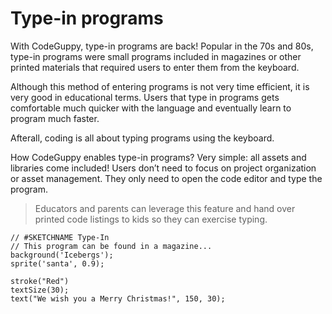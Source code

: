 # Type-in programs

With CodeGuppy, type-in programs are back! Popular in the 70s and 80s, type-in programs were small programs included in magazines or other printed materials that required users to enter them from the keyboard.

Although this method of entering programs is not very time efficient, it is very good in educational terms. Users that type in programs gets comfortable much quicker with the language and eventually learn to program much faster.

Afterall, coding is all about typing programs using the keyboard.

How CodeGuppy enables type-in programs? Very simple: all assets and libraries come included! Users don’t need to focus on project organization or asset management. They only need to open the code editor and type the program.

> Educators and parents can leverage this feature and hand over printed code listings to kids so they can exercise typing.

```
// #SKETCHNAME Type-In
// This program can be found in a magazine...
background('Icebergs');
sprite('santa', 0.9);

stroke("Red")
textSize(30);
text("We wish you a Merry Christmas!", 150, 30);
```
